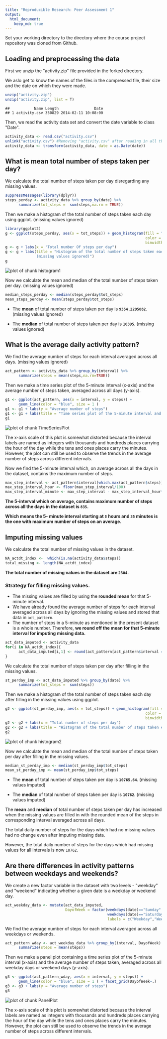 ```yaml
---
title: "Reproducible Research: Peer Assessment 1"
output: 
  html_document:
    keep_md: true
---
```


Set your working directory to the directory where the course project repository 
was cloned from Github.

## Loading and preprocessing the data

First we unzip the "activity.zip" file provided in the forked directory.  

We aslo get to know the names of the files in the compressed file, their size and 
the date on which they were made.  


```r
unzip("activity.zip")
unzip("activity.zip", list = T)
```

```
##           Name Length                Date
## 1 activity.csv 350829 2014-02-11 10:08:00
```

Then, we read the activity data set and convert the date variable to class "Date".


```r
activity_data <- read.csv("activity.csv")
unlink("activity.csv") #Removing "activity.csv" after reading in all the required data.
activity_data <- transform(activity_data, date = as.Date(date))
```

## What is mean total number of steps taken per day?

We calculate the total number of steps taken per day disregarding any missing 
values.


```r
suppressMessages(library(dplyr))
steps_perday <- activity_data %>% group_by(date) %>% 
      summarize(tot_steps =  sum(steps,na.rm = TRUE))
```

Then we make a histogram of the total number of steps taken each day using ggplot.
(missing values ignored)


```r
library(ggplot2)
g <- ggplot(steps_perday, aes(x = tot_steps)) + geom_histogram(fill = "salmon", 
                                                               color = "black", 
                                                               binwidth = 1000 )
g <- g + labs(x = "Total number Of steps per day") 
g <- g + labs(title = "Histogram of the total number of steps taken each day 
              (missing values ignored)")
g
```

![plot of chunk histogram1](figure/histogram1-1.png) 

Now we calculate the mean and median of the total number of steps taken per day.
(missing values ignored)


```r
median_steps_perday <- median(steps_perday$tot_steps)
mean_steps_perday <- mean(steps_perday$tot_steps)
```

- The **mean** of total number of steps taken per day is **``9354.2295082``**.
(missing values ignored)

- The **median** of total number of steps taken per day is **``10395``**.
(missing values ignored)

## What is the average daily activity pattern?

We find the average number of steps for each interval averaged across all days.
(missing values ignored)


```r
act_pattern <- activity_data %>% group_by(interval) %>% 
      summarize(steps = mean(steps,na.rm=TRUE))
```

Then we make a time series plot of the 5-minute interval (x-axis) and the average
number of steps taken, averaged across all days (y-axis).  


```r
g1 <- ggplot(act_pattern, aes(x = interval, y = steps)) + 
      geom_line(color = "blue", size = 1 )
g1 <- g1 + labs(y = "Average number of steps")
g1 <- g1 + labs(title = "Time series plot of the 5-minute interval and the average number of steps taken")
g1
```

![plot of chunk TimeSeriesPlot](figure/TimeSeriesPlot-1.png) 

The x-axis scale of this plot is somewhat distorted because the interval labels 
are named as integers with thousands and hundreds places carrying the hour of the
day while the tens and ones places carry the minutes. However, the plot can still 
be used to observe the trends in the average number of steps across different
intervals.

Now we find the 5-minute interval which, on average across all the days in the dataset,
contains the maximum number of steps.


```r
max_step_interval <- act_pattern$interval[which.max(act_pattern$steps)]
max_step_interval_hour <- floor(max_step_interval/100)
max_step_interval_minute <- max_step_interval - max_step_interval_hour*100
```

**The 5-interval which on average, contains maximum number of steps across all the days**
**in the dataset is ``835``.**  

**Which means the 5- minute interval starting at ``8``** 
**hours and ``35`` minutes is the one with maximum** 
**number of steps on an average.**

## Imputing missing values

We calculate the total number of missing values in the dataset.


```r
NA_actdt_index <-  which(is.na(activity_data$steps))
total_missing <- length(NA_actdt_index)
```

**The total number of missing values in the dataset are ``2304``.**

### Strategy for filling missing values.

* The missing values are filled by using the __rounded mean__ for that 5-minute interval.
* We have already found the average number of steps for each interval averaged across
  all days by ignoring the missing values and stored that data in ```act_pattern```.
* The number of steps in a 5-minute as mentioned in the present dataset is a whole
  number. Therefore, **we round off the mean for that 5-minute interval for imputing**
  **missing data.**


```r
act_data_imputed <- activity_data
for(i in NA_actdt_index){
      act_data_imputed[i,1] <- round(act_pattern[act_pattern$interval == activity_data[i,3],2])
}
```

We calculate the total number of steps taken per day after filling in the missing 
values.


```r
st_perday_imp <- act_data_imputed %>% group_by(date) %>% 
      summarize(tot_steps =  sum(steps)) 
```

Then we make a histogram of the total number of steps taken each day after filling
in the missing values using ggplot.


```r
g2 <- ggplot(st_perday_imp, aes(x = tot_steps)) + geom_histogram(fill = "salmon", 
                                                               color = "black", 
                                                               binwidth = 1000 )
g2 <- g2 + labs(x = "Total number of steps per day")
g2 <- g2 + labs(title = "Histogram of the total number of steps taken each day after filling in the missing values")
g2
```

![plot of chunk histogram2](figure/histogram2-1.png) 

Now we calculate the mean and median of the total number of steps taken per day 
after filling in the missing values.


```r
median_st_perday_imp <- median(st_perday_imp$tot_steps)
mean_st_perday_imp <- mean(st_perday_imp$tot_steps)
```

- The **mean** of total number of steps taken per day is **``10765.64``**.
(missing values imputed)

- The **median** of total number of steps taken per day is **``10762``**.
(missing values imputed)

The **mean** and **median** of total number of steps taken per day has increased 
when the missing values are filled in with the rounded mean of the steps in corresponding
interval averaged across all days.

The total daily number of steps for the days which had no missing values had no 
change even after imputing missing data. 

However, the total daily number of steps for the days which had missing values for all intervals is now ``10762``.  

## Are there differences in activity patterns between weekdays and weekends?

We create a new factor variable in the dataset with two levels - "weekday" and "weekend" indicating whether a given date is a weekday or weekend day.


```r
act_weekday_data <- mutate(act_data_imputed, 
                           DayofWeek = factor(weekdays(date)=="Sunday"|
                                              weekdays(date)=="Saturday", 
                                              labels = c("Weekday","Weekend")))
```

We find the average number of steps for each interval averaged across all weekdays
or weekends.


```r
act_pattern_wday <- act_weekday_data %>% group_by(interval, DayofWeek) %>% 
      summarize(steps = mean(steps))
```

Then we make a panel plot containing a time series plot of the 5-minute interval
(x-axis) and the average number of steps taken, averaged across all weekday days
or weekend days (y-axis).


```r
g3 <- ggplot(act_pattern_wday, aes(x = interval, y = steps)) + 
      geom_line(color = "blue", size = 1 ) + facet_grid(DayofWeek~.)
g3 <- g3 + labs(y = "Average number of steps")
g3
```

![plot of chunk PanelPlot](figure/PanelPlot-1.png) 

The x-axis scale of this plot is somewhat distorted because the interval labels 
are named as integers with thousands and hundreds places carrying the hour of the
day while the tens and ones places carry the minutes. However, the plot can still 
be used to observe the trends in the average number of steps across different
intervals.
